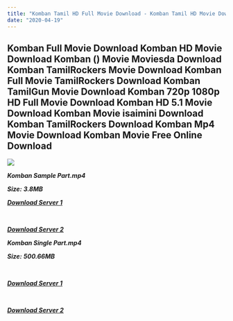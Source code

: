 ```yaml
---
title: "Komban Tamil HD Full Movie Download - Komban Tamil HD Movie Download"
date: "2020-04-19"
---
```


## Komban Full Movie Download Komban HD Movie Download Komban () Movie Moviesda Download Komban TamilRockers Movie Download Komban Full Movie TamilRockers Download Komban TamilGun Movie Download Komban 720p 1080p HD Full Movie Download Komban HD 5.1 Movie Download Komban Movie isaimini Download Komban TamilRockers Download Komban Mp4 Movie Download Komban Movie Free Online Download

![](https://images.moviebuff.com/21be469e-119c-4251-81c3-5b94debc430b?w=1000)

**_Komban Sample Part.mp4_**

**_Size:_** **_3.8MB_**  

**_[Download Server 1](http://s20.uptofiles.net//files/Tamil{300377c8a1a3ba2999b4bbe3381b1ea1a812b0b70d21946c68d529294a5c2999}20Movies{300377c8a1a3ba2999b4bbe3381b1ea1a812b0b70d21946c68d529294a5c2999}20Collection/Karthi{300377c8a1a3ba2999b4bbe3381b1ea1a812b0b70d21946c68d529294a5c2999}20Movies{300377c8a1a3ba2999b4bbe3381b1ea1a812b0b70d21946c68d529294a5c2999}20Collection/Komban/Komban{300377c8a1a3ba2999b4bbe3381b1ea1a812b0b70d21946c68d529294a5c2999}20(640x360)/Komban{300377c8a1a3ba2999b4bbe3381b1ea1a812b0b70d21946c68d529294a5c2999}20HD{300377c8a1a3ba2999b4bbe3381b1ea1a812b0b70d21946c68d529294a5c2999}20Sample.mp4)_**

**_[  
](http://s20.uptofiles.net//files/Tamil{300377c8a1a3ba2999b4bbe3381b1ea1a812b0b70d21946c68d529294a5c2999}20Movies{300377c8a1a3ba2999b4bbe3381b1ea1a812b0b70d21946c68d529294a5c2999}20Collection/Karthi{300377c8a1a3ba2999b4bbe3381b1ea1a812b0b70d21946c68d529294a5c2999}20Movies{300377c8a1a3ba2999b4bbe3381b1ea1a812b0b70d21946c68d529294a5c2999}20Collection/Komban/Komban{300377c8a1a3ba2999b4bbe3381b1ea1a812b0b70d21946c68d529294a5c2999}20(640x360)/Komban{300377c8a1a3ba2999b4bbe3381b1ea1a812b0b70d21946c68d529294a5c2999}20HD{300377c8a1a3ba2999b4bbe3381b1ea1a812b0b70d21946c68d529294a5c2999}20Sample.mp4)_**

**_[Download Server 2](http://s20.uptofiles.net//files/Tamil{300377c8a1a3ba2999b4bbe3381b1ea1a812b0b70d21946c68d529294a5c2999}20Movies{300377c8a1a3ba2999b4bbe3381b1ea1a812b0b70d21946c68d529294a5c2999}20Collection/Karthi{300377c8a1a3ba2999b4bbe3381b1ea1a812b0b70d21946c68d529294a5c2999}20Movies{300377c8a1a3ba2999b4bbe3381b1ea1a812b0b70d21946c68d529294a5c2999}20Collection/Komban/Komban{300377c8a1a3ba2999b4bbe3381b1ea1a812b0b70d21946c68d529294a5c2999}20(640x360)/Komban{300377c8a1a3ba2999b4bbe3381b1ea1a812b0b70d21946c68d529294a5c2999}20HD{300377c8a1a3ba2999b4bbe3381b1ea1a812b0b70d21946c68d529294a5c2999}20Sample.mp4)_**

**_Komban Single Part.mp4_**

**_Size:_** **_500.66MB_**

[  
](http://s20.uptofiles.net//files/Tamil{300377c8a1a3ba2999b4bbe3381b1ea1a812b0b70d21946c68d529294a5c2999}20Movies{300377c8a1a3ba2999b4bbe3381b1ea1a812b0b70d21946c68d529294a5c2999}20Collection/Karthi{300377c8a1a3ba2999b4bbe3381b1ea1a812b0b70d21946c68d529294a5c2999}20Movies{300377c8a1a3ba2999b4bbe3381b1ea1a812b0b70d21946c68d529294a5c2999}20Collection/Komban/Komban{300377c8a1a3ba2999b4bbe3381b1ea1a812b0b70d21946c68d529294a5c2999}20(640x360)/Komban{300377c8a1a3ba2999b4bbe3381b1ea1a812b0b70d21946c68d529294a5c2999}20HD.mp4)

**_[Download Server 1](http://s20.uptofiles.net//files/Tamil{300377c8a1a3ba2999b4bbe3381b1ea1a812b0b70d21946c68d529294a5c2999}20Movies{300377c8a1a3ba2999b4bbe3381b1ea1a812b0b70d21946c68d529294a5c2999}20Collection/Karthi{300377c8a1a3ba2999b4bbe3381b1ea1a812b0b70d21946c68d529294a5c2999}20Movies{300377c8a1a3ba2999b4bbe3381b1ea1a812b0b70d21946c68d529294a5c2999}20Collection/Komban/Komban{300377c8a1a3ba2999b4bbe3381b1ea1a812b0b70d21946c68d529294a5c2999}20(640x360)/Komban{300377c8a1a3ba2999b4bbe3381b1ea1a812b0b70d21946c68d529294a5c2999}20HD.mp4)_**

**_[  
](http://s20.uptofiles.net//files/Tamil{300377c8a1a3ba2999b4bbe3381b1ea1a812b0b70d21946c68d529294a5c2999}20Movies{300377c8a1a3ba2999b4bbe3381b1ea1a812b0b70d21946c68d529294a5c2999}20Collection/Karthi{300377c8a1a3ba2999b4bbe3381b1ea1a812b0b70d21946c68d529294a5c2999}20Movies{300377c8a1a3ba2999b4bbe3381b1ea1a812b0b70d21946c68d529294a5c2999}20Collection/Komban/Komban{300377c8a1a3ba2999b4bbe3381b1ea1a812b0b70d21946c68d529294a5c2999}20(640x360)/Komban{300377c8a1a3ba2999b4bbe3381b1ea1a812b0b70d21946c68d529294a5c2999}20HD.mp4)_**

**_[Download Server 2](http://s20.uptofiles.net//files/Tamil{300377c8a1a3ba2999b4bbe3381b1ea1a812b0b70d21946c68d529294a5c2999}20Movies{300377c8a1a3ba2999b4bbe3381b1ea1a812b0b70d21946c68d529294a5c2999}20Collection/Karthi{300377c8a1a3ba2999b4bbe3381b1ea1a812b0b70d21946c68d529294a5c2999}20Movies{300377c8a1a3ba2999b4bbe3381b1ea1a812b0b70d21946c68d529294a5c2999}20Collection/Komban/Komban{300377c8a1a3ba2999b4bbe3381b1ea1a812b0b70d21946c68d529294a5c2999}20(640x360)/Komban{300377c8a1a3ba2999b4bbe3381b1ea1a812b0b70d21946c68d529294a5c2999}20HD.mp4)_**
